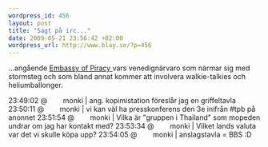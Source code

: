 ```yaml
--- 
wordpress_id: 456
layout: post
title: "Sagt på irc..."
date: 2009-05-21 23:56:42 +02:00
wordpress_url: http://www.blay.se/?p=456
---
```

...angående <a href="http://embassyofpiracy.org/">Embassy of Piracy </a>vars venedignärvaro som närmar sig med stormsteg och som bland annat kommer att involvera walkie-talkies och heliumballonger.

23:49:02 @        monki | ang. kopimistation föreslår jag en griffeltavla
23:50:11 @        monki | vi kan väl ha presskonferens den 3e inifrån #tpb på
anonnet
23:51:54 @        monki | Vilka är "gruppen i Thailand" som mopeden undrar om
jag har kontakt med?
23:53:34 @        monki | Vilket lands valuta var det vi skulle köpa upp?
23:54:05 @        monki | anslagstavla = BBS :D
